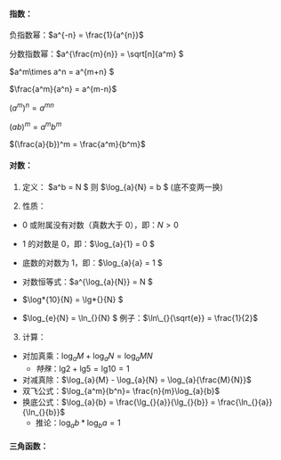 #### 指数：

负指数幂：$a^{-n} = \frac{1}{a^{n}}$

分数指数幂：$a^{\frac{m}{n}} = \sqrt[n]{a^m} $

$a^m\times a^n = a^{m+n} $

$\frac{a^m}{a^n} = a^{m-n}$

$(a^m)^n = a^{mn}$

$(ab)^m = a^mb^m$

$(\frac{a}{b})^m = \frac{a^m}{b^m}$

#### 对数：

1. 定义：
   $a^b = N $ 则 $\log\_{a}{N} = b $ (底不变两一换)

2. 性质：

- 0 或附属没有对数（真数大于 0），即：$N > 0$

- 1 的对数是 0，即：$\log\_{a}{1} = 0 $

- 底数的对数为 1，即：$\log\_{a}{a} = 1 $

- 对数恒等式：$a^{\log\_{a}{N}} = N $

- $\log*{10}{N} = \lg*{}{N} $

- $\log_{e}{N} = \ln_{}{N} $  例子：$\ln\_{}{\sqrt{e}} = \frac{1}{2}$

3. 计算：

- 对加真乘：$\log_{a}{M} + \log_{a}{N} = \log_{a}{MN}$
  - _特殊_：$\lg_{}{2}+\lg_{}{5} = \lg_{}{10} = 1$
- 对减真除：$\log_{a}{M} - \log_{a}{N} = \log_{a}{\frac{M}{N}}$
- 双飞公式：$\log_{a^m}{b^n}= \frac{n}{m}\log_{a}{b}$
- 换底公式：$\log_{a}{b} = \frac{\lg_{}{a}}{\lg_{}{b}} = \frac{\ln_{}{a}}{\ln_{}{b}}$
  - 推论：$\log_{a}{b}*\log_{b}{a} = 1$

#### 三角函数：
